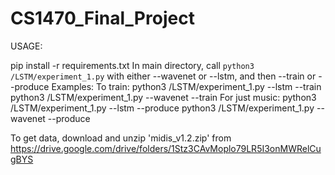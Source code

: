 # CS1470_Final_Project

USAGE: 

pip install -r requirements.txt
In main directory, call `python3 /LSTM/experiment_1.py` with either --wavenet or --lstm, and then --train or --produce
Examples:
To train:
python3 /LSTM/experiment_1.py --lstm --train
python3 /LSTM/experiment_1.py --wavenet --train
For just music:
python3 /LSTM/experiment_1.py --lstm --produce
python3 /LSTM/experiment_1.py --wavenet --produce

To get data, download and unzip 'midis_v1.2.zip' from https://drive.google.com/drive/folders/1Stz3CAvMoplo79LR5I3onMWRelCugBYS
